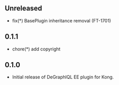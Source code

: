 ## Unreleased

- fix(*) BasePlugin inheritance removal (FT-1701)

## 0.1.1

- chore(*) add copyright

## 0.1.0

- Initial release of DeGraphlQL EE plugin for Kong.
